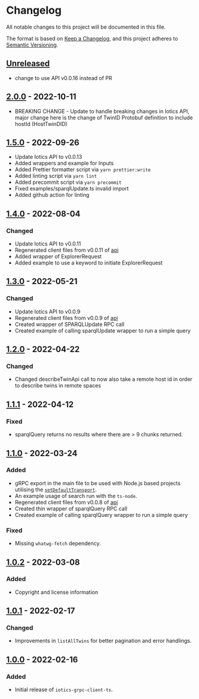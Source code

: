 # Changelog
All notable changes to this project will be documented in this file.

The format is based on [Keep a Changelog](https://keepachangelog.com/en/1.0.0/),
and this project adheres to [Semantic Versioning](https://semver.org/spec/v2.0.0.html).


## [Unreleased]
- change to use API v0.0.16 instead of PR

## [2.0.0] - 2022-10-11
- BREAKING CHANGE - Update to handle breaking changes in Iotics API, major change here is the change of TwinID Protobuf definition to include hostId (HostTwinDID)

## [1.5.0] - 2022-09-26
- Update Iotics API to v0.0.13
- Added wrappers and example for Inputs
- Added Prettier formatter script via `yarn prettier:write`
- Added linting script via `yarn lint`
- Added precommit script via `yarn precommit`
- Fixed examples/sparqlUpdate.ts invalid import
- Added github action for linting

## [1.4.0] - 2022-08-04
### Changed
- Update Iotics API to v0.0.11
- Regenerated client files from v0.0.11 of [api](https://github.com/Iotic-Labs/api)
- Added wrapper of ExplorerRequest
- Added example to use a keyword to initiate ExplorerRequest

## [1.3.0] - 2022-05-21
### Changed
- Update Iotics API to v0.0.9
- Regenerated client files from v0.0.9 of [api](https://github.com/Iotic-Labs/api)
- Created wrapper of SPARQLUpdate RPC call
- Created example of calling sparqlUpdate wrapper to run a simple query

## [1.2.0] - 2022-04-22
### Changed
- Changed describeTwinApi call to now also take a remote host id in order to describe twins in remote spaces

## [1.1.1] - 2022-04-12
### Fixed
- sparqlQuery returns no results where there are > 9 chunks returned.

## [1.1.0] - 2022-03-24
### Added
- gRPC export in the main file to be used with Node.js based projects utilising the
  [`setDefaultTransport`](https://github.com/improbable-eng/grpc-web/tree/master/client/grpc-web-node-http-transport).
- An example usage of search run with the `ts-node`.
- Regenerated client files from v0.0.8 of [api](https://github.com/Iotic-Labs/api)
- Created thin wrapper of sparqlQuery RPC call
- Created example of calling sparqlQuery wrapper to run a simple query

### Fixed
- Missing `whatwg-fetch` dependency.

## [1.0.2] - 2022-03-08
### Added
- Copyright and license information


## [1.0.1] - 2022-02-17
### Changed
- Improvements in `listAllTwins` for better pagination and error handlings.


## [1.0.0] - 2022-02-16
### Added
- Initial release of `iotics-grpc-client-ts`.


[Unreleased]: https://github.com/Iotic-Labs/iotics-grpc-client-ts/compare/v2.0.1...HEAD
[Unreleased]: https://github.com/Iotic-Labs/iotics-grpc-client-ts/compare/v2.0.0...v2.0.1
[2.0.0]: https://github.com/Iotic-Labs/iotics-grpc-client-ts/compare/v1.5.0...v2.0.0
[1.5.0]: https://github.com/Iotic-Labs/iotics-grpc-client-ts/compare/v1.4.0...v1.5.0
[1.4.0]: https://github.com/Iotic-Labs/iotics-grpc-client-ts/compare/v1.3.0...v1.4.0
[1.3.0]: https://github.com/Iotic-Labs/iotics-grpc-client-ts/compare/v1.2.0...v1.3.0
[1.2.0]: https://github.com/Iotic-Labs/iotics-grpc-client-ts/compare/v1.1.1...v1.2.0
[1.1.1]: https://github.com/Iotic-Labs/iotics-grpc-client-ts/compare/v1.1.0...v1.1.1
[1.1.0]: https://github.com/Iotic-Labs/iotics-grpc-client-ts/compare/v1.0.2...v1.1.0
[1.0.2]: https://github.com/Iotic-Labs/iotics-grpc-client-ts/compare/v1.0.1...v1.0.2
[1.0.1]: https://github.com/Iotic-Labs/iotics-grpc-client-ts/compare/v1.0.0...v1.0.1
[1.0.0]: https://github.com/Iotic-Labs/iotics-grpc-client-ts/releases/tag/v1.0.0
